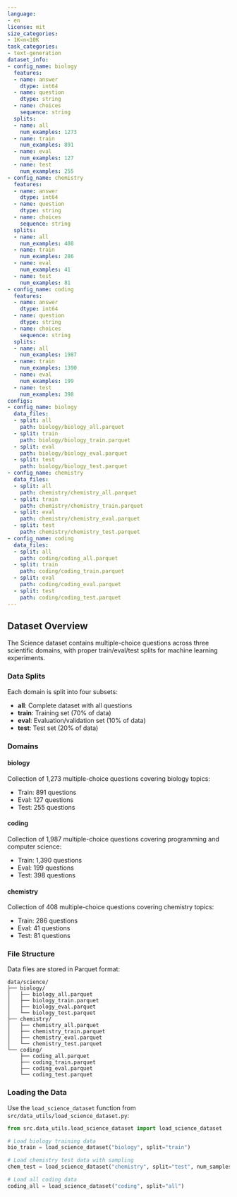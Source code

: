 ```yaml
---
language:
- en
license: mit
size_categories:
- 1K<n<10K
task_categories:
- text-generation
dataset_info:
- config_name: biology
  features:
  - name: answer
    dtype: int64
  - name: question
    dtype: string
  - name: choices
    sequence: string
  splits:
  - name: all
    num_examples: 1273
  - name: train
    num_examples: 891
  - name: eval
    num_examples: 127
  - name: test
    num_examples: 255
- config_name: chemistry
  features:
  - name: answer
    dtype: int64
  - name: question
    dtype: string
  - name: choices
    sequence: string
  splits:
  - name: all
    num_examples: 408
  - name: train
    num_examples: 286
  - name: eval
    num_examples: 41
  - name: test
    num_examples: 81
- config_name: coding
  features:
  - name: answer
    dtype: int64
  - name: question
    dtype: string
  - name: choices
    sequence: string
  splits:
  - name: all
    num_examples: 1987
  - name: train
    num_examples: 1390
  - name: eval
    num_examples: 199
  - name: test
    num_examples: 398
configs:
- config_name: biology
  data_files:
  - split: all
    path: biology/biology_all.parquet
  - split: train
    path: biology/biology_train.parquet
  - split: eval
    path: biology/biology_eval.parquet
  - split: test
    path: biology/biology_test.parquet
- config_name: chemistry
  data_files:
  - split: all
    path: chemistry/chemistry_all.parquet
  - split: train
    path: chemistry/chemistry_train.parquet
  - split: eval
    path: chemistry/chemistry_eval.parquet
  - split: test
    path: chemistry/chemistry_test.parquet
- config_name: coding
  data_files:
  - split: all
    path: coding/coding_all.parquet
  - split: train
    path: coding/coding_train.parquet
  - split: eval
    path: coding/coding_eval.parquet
  - split: test
    path: coding/coding_test.parquet
---
```



## Dataset Overview

The Science dataset contains multiple-choice questions across three scientific domains, with proper train/eval/test splits for machine learning experiments.

### Data Splits

Each domain is split into four subsets:
- **all**: Complete dataset with all questions
- **train**: Training set (70% of data)
- **eval**: Evaluation/validation set (10% of data)
- **test**: Test set (20% of data)

### Domains

#### biology
Collection of 1,273 multiple-choice questions covering biology topics:
- Train: 891 questions
- Eval: 127 questions
- Test: 255 questions

#### coding
Collection of 1,987 multiple-choice questions covering programming and computer science:
- Train: 1,390 questions
- Eval: 199 questions
- Test: 398 questions

#### chemistry
Collection of 408 multiple-choice questions covering chemistry topics:
- Train: 286 questions
- Eval: 41 questions
- Test: 81 questions

### File Structure

Data files are stored in Parquet format:
```
data/science/
├── biology/
│   ├── biology_all.parquet
│   ├── biology_train.parquet
│   ├── biology_eval.parquet
│   └── biology_test.parquet
├── chemistry/
│   ├── chemistry_all.parquet
│   ├── chemistry_train.parquet
│   ├── chemistry_eval.parquet
│   └── chemistry_test.parquet
└── coding/
    ├── coding_all.parquet
    ├── coding_train.parquet
    ├── coding_eval.parquet
    └── coding_test.parquet
```

### Loading the Data

Use the `load_science_dataset` function from `src/data_utils/load_science_dataset.py`:

```python
from src.data_utils.load_science_dataset import load_science_dataset

# Load biology training data
bio_train = load_science_dataset("biology", split="train")

# Load chemistry test data with sampling
chem_test = load_science_dataset("chemistry", split="test", num_samples=50, random_sample=True)

# Load all coding data
coding_all = load_science_dataset("coding", split="all")
```


